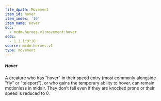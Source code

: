```yaml
---
file_dpath: Movement
item_id: hover
item_index: '10'
item_name: Hover
scc:
  - mcdm.heroes.v1:movement:hover
scdc:
  - 1.1.1:9:10
source: mcdm.heroes.v1
type: movement
---
```


##### Hover

A creature who has "hover" in their speed entry (most commonly alongside "fly" or "teleport"), or who gains the temporary ability to hover, can remain motionless in midair. They don't fall even if they are knocked prone or their speed is reduced to 0.
